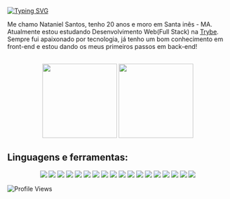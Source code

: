 [![Typing SVG](https://readme-typing-svg.herokuapp.com?color=b02360&size=25&center=true&vCenter=true&width=1000&lines=%3C+Ol%C3%A1+%F0%9F%91%8B%2C+sou+Nataniel!+%F0%9F%91%A8%E2%80%8D%F0%9F%92%BB+%2F%3E)](https://git.io/typing-svg)

<p>Me chamo Nataniel Santos, tenho 20 anos e moro em Santa inês - MA. Atualmente estou estudando Desenvolvimento Web(Full Stack) na <a href="https://www.betrybe.com/">Trybe</a>. Sempre fui apaixonado por tecnologia, já tenho um bom conhecimento em front-end e estou dando os meus primeiros passos em back-end!
</p>
<br/>
<div align="center">
  <img height="170em" src="https://github-readme-stats.vercel.app/api?username=natanielsantos159&title_color=d12971&icon_color=d12971&text_color=ffeedb&bg_color=3c0b2b&border_color=ffeedb&show_icons=true"/>
<img height="170em" src="https://github-readme-stats.vercel.app/api/top-langs/?username=natanielsantos159&layout=compact&langs_count=7&title_color=d12971&icon_color=d12971&text_color=ffeedb&bg_color=3c0b2b&border_color=ffeedb&show_icons=truer"/>
</div>

## Linguagens e ferramentas:
  <div align="center">
    <img src="https://img.shields.io/badge/javascript-%23323330.svg?style=for-the-badge&logo=javascript&logoColor=%23F7DF1E"/>
    <img src="https://img.shields.io/badge/typescript-%23007ACC.svg?style=for-the-badge&logo=typescript&logoColor=white"/>
    <img src="https://img.shields.io/badge/css3-%231572B6.svg?style=for-the-badge&logo=css3&logoColor=white"/>
    <img src="https://img.shields.io/badge/html5-%23E34F26.svg?style=for-the-badge&logo=html5&logoColor=white"/>
    <img src="https://img.shields.io/badge/git-%23F05033.svg?style=for-the-badge&logo=git&logoColor=white"/>
    <img src="https://img.shields.io/badge/react-%2320232a.svg?style=for-the-badge&logo=react&logoColor=%2361DAFB"/>
    <img src="https://img.shields.io/badge/redux-%23593d88.svg?style=for-the-badge&logo=redux&logoColor=white"/>
    <img src="https://img.shields.io/badge/node.js-6DA55F?style=for-the-badge&logo=node.js&logoColor=white"/>
    <img src="https://img.shields.io/badge/express.js-%23404d59.svg?style=for-the-badge&logo=express&logoColor=%2361DAFB"/>
    <img src="https://img.shields.io/badge/-jest-%23C21325?style=for-the-badge&logo=jest&logoColor=white"/>
    <img src="https://img.shields.io/badge/-mocha-%238D6748?style=for-the-badge&logo=mocha&logoColor=white"/>
    <img src="https://img.shields.io/badge/docker-%230db7ed.svg?style=for-the-badge&logo=docker&logoColor=white"/>
    <img src="https://img.shields.io/badge/mysql-%2300f.svg?style=for-the-badge&logo=mysql&logoColor=white"/>
    <img src="https://img.shields.io/badge/heroku-%23430098.svg?style=for-the-badge&logo=heroku&logoColor=white"/>
    <img src="https://img.shields.io/badge/Sequelize-52B0E7?style=for-the-badge&logo=Sequelize&logoColor=white"/>
    <img src="https://img.shields.io/badge/JWT-black?style=for-the-badge&logo=JSON%20web%20tokens"/>
    <img src="https://img.shields.io/badge/chai-A30701?style=for-the-badge&logo=chai&logoColor=white"/>
    <img src="https://img.shields.io/badge/React_Router-CA4245?style=for-the-badge&logo=react-router&logoColor=white"/>
  </div>
</body>
<p align="left"> <img src="https://komarev.com/ghpvc/?username=natanielsantos159" alt="Profile Views" /> </p>

